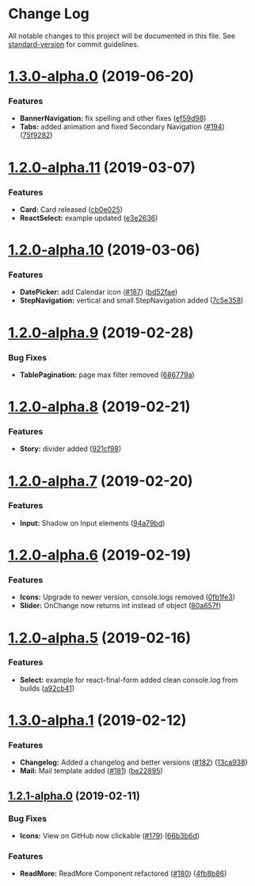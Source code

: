 # Change Log

All notable changes to this project will be documented in this file. See [standard-version](https://github.com/conventional-changelog/standard-version) for commit guidelines.

# [1.3.0-alpha.0](https://github.com/WFP/UI/compare/v1.2.2-alpha.0...v1.3.0-alpha.0) (2019-06-20)


### Features

* **BannerNavigation:** fix spelling and other fixes ([ef59d98](https://github.com/WFP/UI/commit/ef59d98))
* **Tabs:** added animation and fixed Secondary Navigation ([#194](https://github.com/WFP/UI/issues/194)) ([75f9282](https://github.com/WFP/UI/commit/75f9282))



<a name="1.2.0-alpha.11"></a>
# [1.2.0-alpha.11](https://github.com/WFP/UI/compare/v1.2.0-alpha.10...v1.2.0-alpha.11) (2019-03-07)


### Features

* **Card:** Card released ([cb0e025](https://github.com/WFP/UI/commit/cb0e025))
* **ReactSelect:** example updated ([e3e2636](https://github.com/WFP/UI/commit/e3e2636))



<a name="1.2.0-alpha.10"></a>
# [1.2.0-alpha.10](https://github.com/WFP/UI/compare/v1.2.0-alpha.9...v1.2.0-alpha.10) (2019-03-06)


### Features

* **DatePicker:** add Calendar icon ([#187](https://github.com/WFP/UI/issues/187)) ([bd52fae](https://github.com/WFP/UI/commit/bd52fae))
* **StepNavigation:** vertical and small StepNavigation added ([7c5e358](https://github.com/WFP/UI/commit/7c5e358))



<a name="1.2.0-alpha.9"></a>
# [1.2.0-alpha.9](https://github.com/WFP/UI/compare/v1.2.0-alpha.8...v1.2.0-alpha.9) (2019-02-28)


### Bug Fixes

* **TablePagination:** page max filter removed ([686779a](https://github.com/WFP/UI/commit/686779a))



<a name="1.2.0-alpha.8"></a>
# [1.2.0-alpha.8](https://github.com/WFP/UI/compare/v1.2.0-alpha.7...v1.2.0-alpha.8) (2019-02-21)


### Features

* **Story:** divider added ([921cf98](https://github.com/WFP/UI/commit/921cf98))



<a name="1.2.0-alpha.7"></a>
# [1.2.0-alpha.7](https://github.com/WFP/UI/compare/v1.2.0-alpha.6...v1.2.0-alpha.7) (2019-02-20)


### Features

* **Input:** Shadow on Input elements ([94a79bd](https://github.com/WFP/UI/commit/94a79bd))



<a name="1.2.0-alpha.6"></a>
# [1.2.0-alpha.6](https://github.com/WFP/UI/compare/v1.2.0-alpha.5...v1.2.0-alpha.6) (2019-02-19)


### Features

* **Icons:** Upgrade to newer version, console.logs removed ([0fb1fe3](https://github.com/WFP/UI/commit/0fb1fe3))
* **Slider:** OnChange now returns int instead of object ([80a657f](https://github.com/WFP/UI/commit/80a657f))



<a name="1.2.0-alpha.5"></a>
# [1.2.0-alpha.5](https://github.com/WFP/UI/compare/v1.2.0-alpha.4...v1.2.0-alpha.5) (2019-02-16)


### Features

* **Select:** example for react-final-form added clean console.log from builds ([a92cb41](https://github.com/WFP/UI/commit/a92cb41))



<a name="1.2.0-alpha.1"></a>
# [1.3.0-alpha.1](https://github.com/WFP/UI/compare/v1.3.0-alpha.0...v1.3.0-alpha.1) (2019-02-12)


### Features

* **Changelog:** Added a changelog and better versions ([#182](https://github.com/WFP/UI/issues/182)) ([13ca938](https://github.com/WFP/UI/commit/13ca938))
* **Mail:** Mail template added ([#181](https://github.com/WFP/UI/issues/181)) ([be22895](https://github.com/WFP/UI/commit/be22895))



<a name="1.2.1-alpha.0"></a>
## [1.2.1-alpha.0](https://github.com/WFP/UI/compare/v1.2.0...v1.2.1-alpha.0) (2019-02-11)


### Bug Fixes

* **Icons:** View on GitHub now clickable ([#179](https://github.com/WFP/UI/issues/179)) ([66b3b6d](https://github.com/WFP/UI/commit/66b3b6d))


### Features

* **ReadMore:** ReadMore Component refactored ([#180](https://github.com/WFP/UI/issues/180)) ([4fb8b86](https://github.com/WFP/UI/commit/4fb8b86))
